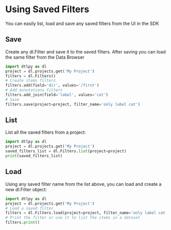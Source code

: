 # Using Saved Filters  
  
You can easily list, load and save any saved filters from the UI in the SDK  
  
## Save  
Create any dl.Filter and save it to the saved filters. After saving you can load the same filter from the Data Browser  
  

```python
import dtlpy as dl
project = dl.projects.get('My Project')
filters = dl.Filters()
# Create items filters
filters.add(field='dir', values='/first')
# Add annotations filters
filters.add_join(field='label', values='cat')
# Save
filters.save(project=project, filter_name='only label cat')
```
## List  
List all the saved filters from a project:  
  

```python
import dtlpy as dl
project = dl.projects.get('My Project')
saved_filters_list = dl.Filters.list(project=project)
print(saved_filters_list)
```
## Load  
Using any saved filter name from the list above, you can load and create a new dl.Filter object:  
  

```python
import dtlpy as dl
project = dl.projects.get('My Project')
# Load a saved filter
filters = dl.Filters.load(project=project, filter_name='only label cat')
# Print the filter or use it to list the items in a dataset
filters.print()
```
